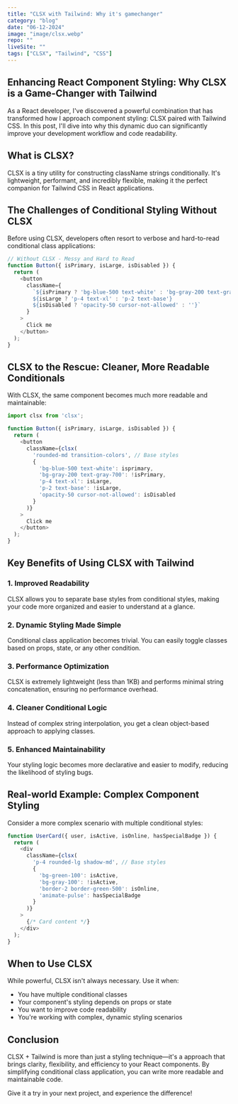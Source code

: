 ```yaml
---
title: "CLSX with Tailwind: Why it's gamechanger"
category: "blog"
date: "06-12-2024"
image: "image/clsx.webp"
repo: ""
liveSite: ""
tags: ["CLSX", "Tailwind", "CSS"]
---
```


## Enhancing React Component Styling: Why CLSX is a Game-Changer with Tailwind

As a React developer, I've discovered a powerful combination that has transformed how I approach component styling: CLSX paired with Tailwind CSS. In this post, I'll dive into why this dynamic duo can significantly improve your development workflow and code readability.

## What is CLSX?

CLSX is a tiny utility for constructing className strings conditionally. It's lightweight, performant, and incredibly flexible, making it the perfect companion for Tailwind CSS in React applications.

## The Challenges of Conditional Styling Without CLSX

Before using CLSX, developers often resort to verbose and hard-to-read conditional class applications:

```javascript
// Without CLSX - Messy and Hard to Read
function Button({ isPrimary, isLarge, isDisabled }) {
  return (
    <button 
      className={
        `${isPrimary ? 'bg-blue-500 text-white' : 'bg-gray-200 text-gray-700'}
        ${isLarge ? 'p-4 text-xl' : 'p-2 text-base'}
        ${isDisabled ? 'opacity-50 cursor-not-allowed' : ''}`
      }
    >
      Click me
    </button>
  );
}
```

## CLSX to the Rescue: Cleaner, More Readable Conditionals

With CLSX, the same component becomes much more readable and maintainable:

```javascript
import clsx from 'clsx';

function Button({ isPrimary, isLarge, isDisabled }) {
  return (
    <button 
      className={clsx(
        'rounded-md transition-colors', // Base styles
        {
          'bg-blue-500 text-white': isprimary,
          'bg-gray-200 text-gray-700': !isPrimary,
          'p-4 text-xl': isLarge,
          'p-2 text-base': !isLarge,
          'opacity-50 cursor-not-allowed': isDisabled
        }
      )}
    >
      Click me
    </button>
  );
}
```

## Key Benefits of Using CLSX with Tailwind

### 1. Improved Readability
CLSX allows you to separate base styles from conditional styles, making your code more organized and easier to understand at a glance.

### 2. Dynamic Styling Made Simple
Conditional class application becomes trivial. You can easily toggle classes based on props, state, or any other condition.

### 3. Performance Optimization
CLSX is extremely lightweight (less than 1KB) and performs minimal string concatenation, ensuring no performance overhead.

### 4. Cleaner Conditional Logic
Instead of complex string interpolation, you get a clean object-based approach to applying classes.

### 5. Enhanced Maintainability
Your styling logic becomes more declarative and easier to modify, reducing the likelihood of styling bugs.

## Real-world Example: Complex Component Styling

Consider a more complex scenario with multiple conditional styles:

```javascript
function UserCard({ user, isActive, isOnline, hasSpecialBadge }) {
  return (
    <div 
      className={clsx(
        'p-4 rounded-lg shadow-md', // Base styles
        {
          'bg-green-100': isActive,
          'bg-gray-100': !isActive,
          'border-2 border-green-500': isOnline,
          'animate-pulse': hasSpecialBadge
        }
      )}
    >
      {/* Card content */}
    </div>
  );
}
```

## When to Use CLSX

While powerful, CLSX isn't always necessary. Use it when:
- You have multiple conditional classes
- Your component's styling depends on props or state
- You want to improve code readability
- You're working with complex, dynamic styling scenarios

## Conclusion

CLSX + Tailwind is more than just a styling technique—it's a approach that brings clarity, flexibility, and efficiency to your React components. By simplifying conditional class application, you can write more readable and maintainable code.

Give it a try in your next project, and experience the difference!